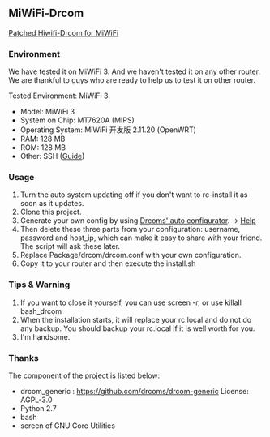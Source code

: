 MiWiFi-Drcom
--
[Patched Hiwifi-Drcom for MiWiFi](https://github.com/Chickking/Hiwifi-Drcom/)

### Environment
We have tested it on MiWiFi 3. And we haven't tested it on any other router. We are thankful to guys who are ready to help us to test it on other router.

Tested Environment: MiWiFi 3.
* Model: MiWiFi 3
* System on Chip: MT7620A (MIPS)
* Operating System: MiWiFi 开发版 2.11.20 (OpenWRT)
* RAM: 128 MB
* ROM: 128 MB
* Other: SSH ([Guide](http://aisoa.cn/post-1357.html))

### Usage
1. Turn the auto system updating off if you don't want to re-install it as soon as it updates.
2. Clone this project.
3. Generate your own config by using [Drcoms' auto configurator](http://drcoms.github.io/drcom-generic/). -> [Help](https://github.com/drcoms/drcom-generic)
4. Then delete these three parts from your configuration: username, password and host_ip, which can make it easy to share with your friend. The script will ask these later.
5. Replace Package/drcom/drcom.conf with your own configuration.
6. Copy it to your router and then execute the install.sh

### Tips & Warning
1. If you want to close it yourself, you can use screen -r, or use killall bash_drcom
2. When the installation starts, it will replace your rc.local and do not do any backup. You should backup your rc.local if it is well worth for you.
3. I'm handsome.

### Thanks
The component of the project is listed below:
* drcom_generic : https://github.com/drcoms/drcom-generic  License: AGPL-3.0
* Python 2.7
* bash
* screen of GNU Core Utilities